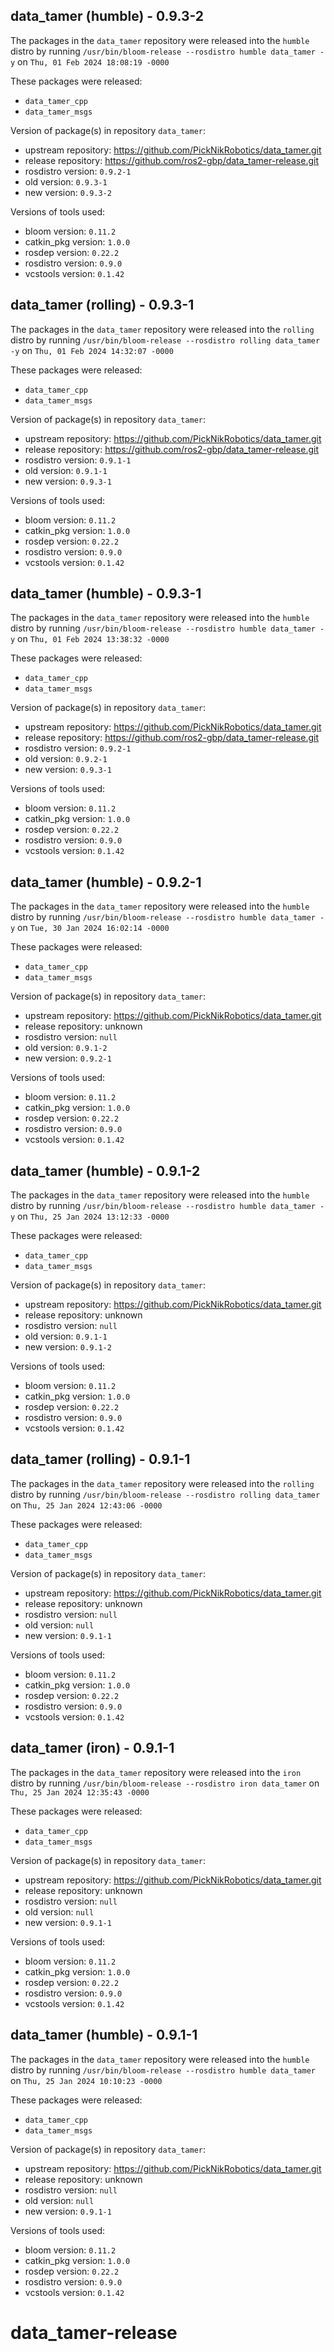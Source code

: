 ## data_tamer (humble) - 0.9.3-2

The packages in the `data_tamer` repository were released into the `humble` distro by running `/usr/bin/bloom-release --rosdistro humble data_tamer -y` on `Thu, 01 Feb 2024 18:08:19 -0000`

These packages were released:
- `data_tamer_cpp`
- `data_tamer_msgs`

Version of package(s) in repository `data_tamer`:

- upstream repository: https://github.com/PickNikRobotics/data_tamer.git
- release repository: https://github.com/ros2-gbp/data_tamer-release.git
- rosdistro version: `0.9.2-1`
- old version: `0.9.3-1`
- new version: `0.9.3-2`

Versions of tools used:

- bloom version: `0.11.2`
- catkin_pkg version: `1.0.0`
- rosdep version: `0.22.2`
- rosdistro version: `0.9.0`
- vcstools version: `0.1.42`


## data_tamer (rolling) - 0.9.3-1

The packages in the `data_tamer` repository were released into the `rolling` distro by running `/usr/bin/bloom-release --rosdistro rolling data_tamer -y` on `Thu, 01 Feb 2024 14:32:07 -0000`

These packages were released:
- `data_tamer_cpp`
- `data_tamer_msgs`

Version of package(s) in repository `data_tamer`:

- upstream repository: https://github.com/PickNikRobotics/data_tamer.git
- release repository: https://github.com/ros2-gbp/data_tamer-release.git
- rosdistro version: `0.9.1-1`
- old version: `0.9.1-1`
- new version: `0.9.3-1`

Versions of tools used:

- bloom version: `0.11.2`
- catkin_pkg version: `1.0.0`
- rosdep version: `0.22.2`
- rosdistro version: `0.9.0`
- vcstools version: `0.1.42`


## data_tamer (humble) - 0.9.3-1

The packages in the `data_tamer` repository were released into the `humble` distro by running `/usr/bin/bloom-release --rosdistro humble data_tamer -y` on `Thu, 01 Feb 2024 13:38:32 -0000`

These packages were released:
- `data_tamer_cpp`
- `data_tamer_msgs`

Version of package(s) in repository `data_tamer`:

- upstream repository: https://github.com/PickNikRobotics/data_tamer.git
- release repository: https://github.com/ros2-gbp/data_tamer-release.git
- rosdistro version: `0.9.2-1`
- old version: `0.9.2-1`
- new version: `0.9.3-1`

Versions of tools used:

- bloom version: `0.11.2`
- catkin_pkg version: `1.0.0`
- rosdep version: `0.22.2`
- rosdistro version: `0.9.0`
- vcstools version: `0.1.42`


## data_tamer (humble) - 0.9.2-1

The packages in the `data_tamer` repository were released into the `humble` distro by running `/usr/bin/bloom-release --rosdistro humble data_tamer -y` on `Tue, 30 Jan 2024 16:02:14 -0000`

These packages were released:
- `data_tamer_cpp`
- `data_tamer_msgs`

Version of package(s) in repository `data_tamer`:

- upstream repository: https://github.com/PickNikRobotics/data_tamer.git
- release repository: unknown
- rosdistro version: `null`
- old version: `0.9.1-2`
- new version: `0.9.2-1`

Versions of tools used:

- bloom version: `0.11.2`
- catkin_pkg version: `1.0.0`
- rosdep version: `0.22.2`
- rosdistro version: `0.9.0`
- vcstools version: `0.1.42`


## data_tamer (humble) - 0.9.1-2

The packages in the `data_tamer` repository were released into the `humble` distro by running `/usr/bin/bloom-release --rosdistro humble data_tamer -y` on `Thu, 25 Jan 2024 13:12:33 -0000`

These packages were released:
- `data_tamer_cpp`
- `data_tamer_msgs`

Version of package(s) in repository `data_tamer`:

- upstream repository: https://github.com/PickNikRobotics/data_tamer.git
- release repository: unknown
- rosdistro version: `null`
- old version: `0.9.1-1`
- new version: `0.9.1-2`

Versions of tools used:

- bloom version: `0.11.2`
- catkin_pkg version: `1.0.0`
- rosdep version: `0.22.2`
- rosdistro version: `0.9.0`
- vcstools version: `0.1.42`


## data_tamer (rolling) - 0.9.1-1

The packages in the `data_tamer` repository were released into the `rolling` distro by running `/usr/bin/bloom-release --rosdistro rolling data_tamer` on `Thu, 25 Jan 2024 12:43:06 -0000`

These packages were released:
- `data_tamer_cpp`
- `data_tamer_msgs`

Version of package(s) in repository `data_tamer`:

- upstream repository: https://github.com/PickNikRobotics/data_tamer.git
- release repository: unknown
- rosdistro version: `null`
- old version: `null`
- new version: `0.9.1-1`

Versions of tools used:

- bloom version: `0.11.2`
- catkin_pkg version: `1.0.0`
- rosdep version: `0.22.2`
- rosdistro version: `0.9.0`
- vcstools version: `0.1.42`


## data_tamer (iron) - 0.9.1-1

The packages in the `data_tamer` repository were released into the `iron` distro by running `/usr/bin/bloom-release --rosdistro iron data_tamer` on `Thu, 25 Jan 2024 12:35:43 -0000`

These packages were released:
- `data_tamer_cpp`
- `data_tamer_msgs`

Version of package(s) in repository `data_tamer`:

- upstream repository: https://github.com/PickNikRobotics/data_tamer.git
- release repository: unknown
- rosdistro version: `null`
- old version: `null`
- new version: `0.9.1-1`

Versions of tools used:

- bloom version: `0.11.2`
- catkin_pkg version: `1.0.0`
- rosdep version: `0.22.2`
- rosdistro version: `0.9.0`
- vcstools version: `0.1.42`


## data_tamer (humble) - 0.9.1-1

The packages in the `data_tamer` repository were released into the `humble` distro by running `/usr/bin/bloom-release --rosdistro humble data_tamer` on `Thu, 25 Jan 2024 10:10:23 -0000`

These packages were released:
- `data_tamer_cpp`
- `data_tamer_msgs`

Version of package(s) in repository `data_tamer`:

- upstream repository: https://github.com/PickNikRobotics/data_tamer.git
- release repository: unknown
- rosdistro version: `null`
- old version: `null`
- new version: `0.9.1-1`

Versions of tools used:

- bloom version: `0.11.2`
- catkin_pkg version: `1.0.0`
- rosdep version: `0.22.2`
- rosdistro version: `0.9.0`
- vcstools version: `0.1.42`


# data_tamer-release
